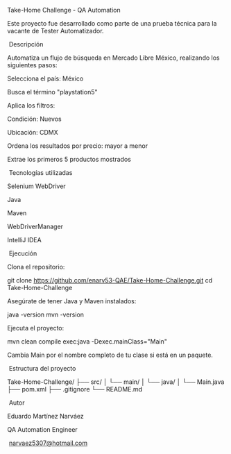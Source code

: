 Take-Home Challenge - QA Automation

Este proyecto fue desarrollado como parte de una prueba técnica para la vacante de Tester Automatizador.

 Descripción

Automatiza un flujo de búsqueda en Mercado Libre México, realizando los siguientes pasos:

Selecciona el país: México

Busca el término "playstation5"

Aplica los filtros:

Condición: Nuevos

Ubicación: CDMX

Ordena los resultados por precio: mayor a menor

Extrae los primeros 5 productos mostrados

 Tecnologías utilizadas

Selenium WebDriver

Java

Maven

WebDriverManager

IntelliJ IDEA

 Ejecución

Clona el repositorio:

git clone https://github.com/enarv53-QAE/Take-Home-Challenge.git
cd Take-Home-Challenge

Asegúrate de tener Java y Maven instalados:

java -version
mvn -version

Ejecuta el proyecto:

mvn clean compile exec:java -Dexec.mainClass="Main"

Cambia Main por el nombre completo de tu clase si está en un paquete.

 Estructura del proyecto

Take-Home-Challenge/
├── src/
│   └── main/
│       └── java/
│           └── Main.java
├── pom.xml
├── .gitignore
└── README.md

 Autor

Eduardo Martínez Narváez

QA Automation Engineer

 narvaez5307@hotmail.com